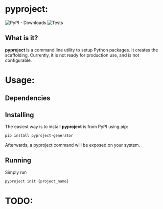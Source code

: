 # pyproject: 
![PyPI - Downloads](https://img.shields.io/pypi/dm/pyproject)
![Tests](https://github.com/CangyuanLi/pyproject/actions/workflows/tests.yml/badge.svg)

## What is it?

**pyproject** is a command line utility to setup Python packages. It creates the
scaffolding. Currently, it is not ready for production use, and is not configurable.

# Usage:

## Dependencies

## Installing

The easiest way is to install **pyproject** is from PyPI using pip:

```sh
pip install pyproject-generator
```

Afterwards, a pyproject command will be exposed on your system.

## Running

Simply run 
```sh
pyproject init {project_name}
```

# TODO:
